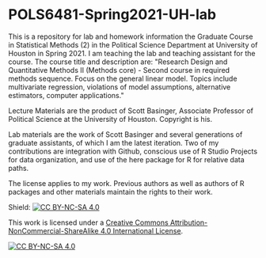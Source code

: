 # POLS6481-Spring2021-UH-lab
This is a repository for lab and homework information the Graduate Course in Statistical Methods (2) in the Political Science Department at University of Houston in Spring 2021. I am teaching the lab and teaching assistant for the course. The course title and description are: "Research Design and Quantitative Methods II (Methods core) - Second course in required methods sequence. Focus on the general linear model. Topics include multivariate regression, violations of model assumptions, alternative estimators, computer applications."

Lecture Materials are the product of Scott Basinger, Associate Professor of Political Science at the University of Houston. Copyright is his. 

Lab materials are the work of Scott Basinger and several generations of graduate assistants, of which I am the latest iteration. Two of my contributions are integration with Github, conscious use of R Studio Projects for data organization, and use of the here package for R for relative data paths. 

The license applies to my work. Previous authors as well as authors of R packages and other materials maintain the rights to their work.

Shield: [![CC BY-NC-SA 4.0][cc-by-nc-sa-shield]][cc-by-nc-sa]

This work is licensed under a
[Creative Commons Attribution-NonCommercial-ShareAlike 4.0 International License][cc-by-nc-sa].

[![CC BY-NC-SA 4.0][cc-by-nc-sa-image]][cc-by-nc-sa]

[cc-by-nc-sa]: http://creativecommons.org/licenses/by-nc-sa/4.0/
[cc-by-nc-sa-image]: https://licensebuttons.net/l/by-nc-sa/4.0/88x31.png
[cc-by-nc-sa-shield]: https://img.shields.io/badge/License-CC%20BY--NC--SA%204.0-lightgrey.svg
